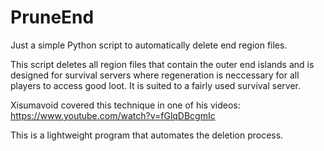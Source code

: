 # PruneEnd
Just a simple Python script to automatically delete end region files.

This script deletes all region files that contain the outer end islands and is designed for survival servers where regeneration is neccessary for all players to access good loot. It is suited to a fairly used survival server. 

Xisumavoid covered this technique in one of his videos:
https://www.youtube.com/watch?v=fGlqDBcgmIc

This is a lightweight program that automates the deletion process.

